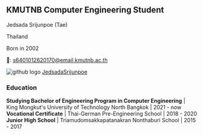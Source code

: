 ## KMUTNB Computer Engineering Student

Jedsada Srijunpoe (Tae)

Thailand

Born in 2002

📧: [s6401012620170@email.kmutnb.ac.th](mailto:s6401012620170@email.kmutnb.ac.th)

![github logo](https://github.com/ErickSimoes/email-icon/blob/master/gh.png) [JedsadaSrijunpoe](https://github.com/JedsadaSrijunpoe)

### Education

**Studying Bachelor of Engineering Program in Computer Engineering** | King Mongkut's University of Technology North Bangkok | 2021 - now
**Vocational Certificate** | Thai-German Pre-Engineering School | 2018 - 2020
**Junior High School** | Triamudomsakkapatanakran Nonthaburi School | 2015 - 2017
